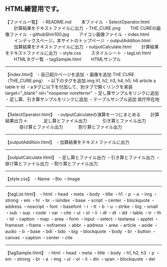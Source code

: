 HTML練習用です。
---------------------------------------------
【ファイル一覧】
・README.md
　　本ファイル
・SelectOperator.html
　　計算結果をテキストファイルに出力
・THE_CURE.png
　　THE CUREの画像ファイル
・githubShin100.jpg
　　アイコン画像ファイル
・index.html
　　インデックスページ。本サイトのトップページ
・outputAddition.html
　　加算結果をテキストファイルに出力
・outputCalculate.html
　　計算結果をテキストファイルに出力
・style.css
　　スタイルシート
・tagList.html
　　HTMLタグ一覧
・tagSample.html
　　HTMLサンプル

---------------------------------------------
【index.html】
・自己紹介ページを追加
・画像を追加
    THE CURE（THE_CURE.png）
・以下のタグを追加
    img
    h1, h2, h3, h4, h5, h6
    article
    a
    table
    tr
    td
・aタグに以下を付加して、別タブで開くリンクを実装
    target="_blank" rel="noopener noreferrer"
・足し算サンプルをリンクに追加
・足し算、引き算サンプルをリンクに追加
・テーブルサンプル追加
    県庁所在地

---------------------------------------------
【SelectOperator.html】
・outputCalculateの演算を一つにまとめる
　　計算結果出力 ←
　　　 足し算とファイル出力
　　　 引き算とファイル出力
　　　 掛け算とファイル出力
　　　 割り算とファイル出力

---------------------------------------------
【outputAddition.html】
・加算結果をテキストファイルに出力

---------------------------------------------
【outputCalculate.html】
・足し算とファイル出力
・引き算とファイル出力
・掛け算とファイル出力
・割り算とファイル出力

---------------------------------------------
【style.css】
・Name
・Bio
・Image

---------------------------------------------
【tagList.html】
・html
・head
・meta
・body
・title
・h1
・p
・a
・img
・strong
・em
・hr
・br
・isindex
・base
・script
・center
・blockquote
・address
・noscript
・font
・basefont
・i
・tt
・b
・u
・strike
・big
・small
・sub
・sup
・code
・var
・cite
・ul
・ol
・li
・dl
・dt
・dd
・table
・tr
・th
・td
・caption
・map
・area
・form
・input
・select
・textarea
・applet
・frameset
・frame
・noframes
・abbr
・address
・area
・article
・aside
・audio
・b
・base
・bdi
・bdo
・big
・blockquote
・body
・br
・button
・canvas
・caption
・center
・cite

---------------------------------------------
【tagSample.html】
・html
・head
・meta
・title
・body
・h1, h2, h3
・p
・em
・strong
・br
・a
・img
・ul
・ol
・li
・div
・span
・blockquote
・del
